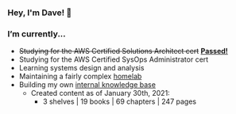 ### Hey, I'm Dave! 👋

<!--
**davelevine/davelevine** is a ✨ _special_ ✨ repository because its `README.md` (this file) appears on your GitHub profile.

Here are some ideas to get you started:

- 🔭 I’m currently working on ...
- 🌱 I’m currently learning ...
- 👯 I’m looking to collaborate on ...
- 🤔 I’m looking for help with ...
- 💬 Ask me about ...
- 📫 How to reach me: ...
- 😄 Pronouns: ...
- ⚡ Fun fact: ...
-->

### I’m currently...
- ~~Studying for the AWS Certified Solutions Architect cert~~ [**Passed!**](https://raw.githubusercontent.com/davelevine/davelevine/master/AWS_Certificates/AWS%20Certified%20Solutions%20Architect%20-%20Associate%20certificate.png)
- Studying for the AWS Certified SysOps Administrator cert
- Learning systems design and analysis
- Maintaining a fairly complex [homelab](https://raw.githubusercontent.com/davelevine/davelevine/master/Network-Diagram-Final.png)
- Building my own [internal knowledge base](https://raw.githubusercontent.com/davelevine/davelevine/master/Bookstack_Shelves.png)
  - Created content as of January 30th, 2021: 
    - 3 shelves | 19 books | 69 chapters | 247 pages
